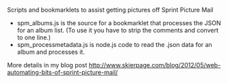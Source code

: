 Scripts and bookmarklets to assist getting pictures off Sprint Picture Mail

* spm_albums.js is the source for a bookmarklet that processes the JSON for an album list. (To use it you have to strip the comments and convert to one line.)
* spm_processmetadata.js is node.js code to read the .json data for an album and processes it.

More details in my blog post  http://www.skierpage.com/blog/2012/05/web-automating-bits-of-sprint-picture-mail/
